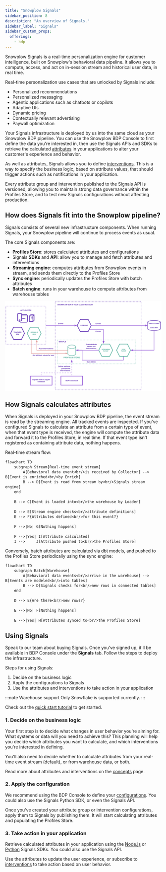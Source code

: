 ```yaml
---
title: "Snowplow Signals"
sidebar_position: 8
description: "An overview of Signals."
sidebar_label: "Signals"
sidebar_custom_props:
  offerings:
    - bdp
---
```


Snowplow Signals is a real-time personalization engine for customer intelligence, built on Snowplow's behavioral data pipeline. It allows you to compute, access, and act on in-session stream and historical user data, in real time.

Real-time personalization use cases that are unlocked by Signals include:
* Personalized recommendations
* Personalized messaging
* Agentic applications such as chatbots or copilots
* Adaptive UIs
* Dynamic pricing
* Contextually relevant advertising
* Paywall optimization

Your Signals infrastructure is deployed by us into the same cloud as your Snowplow BDP pipeline. You can use the Snowplow BDP Console to first define the data you're interested in, then use the Signals APIs and SDKs to retrieve the calculated [attributes](/docs/signals/concepts/index.md) in your applications to alter your customer's experience and behavior.

As well as attributes, Signals allows you to define [interventions](/docs/signals/interventions/index.md). This is a way to specify the business logic, based on attribute values, that should trigger actions such as notifications in your application.

Every attribute group and intervention published to the Signals API is versioned, allowing you to maintain strong data governance within the Profiles Store, and to test new Signals configurations without affecting production.

## How does Signals fit into the Snowplow pipeline?

Signals consists of several new infrastructure components. When running Signals, your Snowplow pipeline will continue to process events as usual.

The core Signals components are:
* **Profiles Store**: stores calculated attributes and configurations
* Signals **SDKs** and **API**: allow you to manage and fetch attributes and interventions
* **Streaming engine**: computes attributes from Snowplow events in stream, and sends them directly to the Profiles Store
* **Sync engine**: periodically updates the Profiles Store with batch attributes
* **Batch engine**: runs in your warehouse to compute attributes from warehouse tables

![](./images/signals-bdp-overview.png)

## How Signals calculates attributes

When Signals is deployed in your Snowplow BDP pipeline, the event stream is read by the streaming engine. All tracked events are inspected. If you've configured Signals to calculate an attribute from a certain type of event, when that event type is received, the engine will compute the attribute data and forward it to the Profiles Store, in real time. If that event type isn't registered as containing attribute data, nothing happens.

Real-time stream flow:

```mermaid
flowchart TD
    subgraph Stream[Real-time event stream]
        A[Behavioral data event<br/>is received by Collector] --> B[Event is enriched<br/>by Enrich]
        B --> D[Event is read from stream by<br/>Signals stream engine]
    end

    B --> C[Event is loaded into<br/>the warehouse by Loader]

    D --> E[Stream engine checks<br/>attribute definitions]
    E --> F{Attributes defined<br/>for this event?}

    F -->|No| G[Nothing happens]

    F -->|Yes| I[Attribute calculated]
    I -->     J[Attribute pushed to<br/>the Profiles Store]
```

Conversely, batch attributes are calculated via dbt models, and pushed to the Profiles Store periodically using the sync engine:

```mermaid
flowchart TD
    subgraph Batch[Warehouse]
        A[Behavioral data events<br/>arrive in the warehouse] --> B[Events are modeled<br/>into tables]
        B --> D[Signals checks for<br/>new rows in connected tables]
    end

    D --> E{Are there<br/>new rows?}

    E -->|No| F[Nothing happens]

    E -->|Yes| H[Attributes synced to<br/>the Profiles Store]
```

## Using Signals

Speak to our team about buying Signals. Once you've signed up, it'll be available in BDP Console under the **Signals** tab. Follow the steps to deploy the infrastructure.

Steps for using Signals:
1. Decide on the business logic
2. Apply the configurations to Signals
3. Use the attributes and interventions to take action in your application

:::note Warehouse support
Only Snowflake is supported currently.
:::

Check out the [quick start tutorial](/tutorials/signals-quickstart/start) to get started.

### 1. Decide on the business logic

Your first step is to decide what changes in user behavior you're aiming for. What systems or data will you need to achieve this? This planning will help you decide which attributes you want to calculate, and which interventions you're interested in defining.

You'll also need to decide whether to calculate attributes from your real-time event stream (default), or from warehouse data, or both.

Read more about attributes and interventions on the [concepts](/docs/signals/concepts/index.md) page.

### 2. Apply the configuration

We recommend using the BDP Console to define your [configurations](/docs/signals/configuration/index.md). You could also use the Signals Python SDK, or even the Signals API.

Once you've created your attribute group or intervention configurations, apply them to Signals by publishing them. It will start calculating attributes and populating the Profiles Store.

### 3. Take action in your application

Retrieve calculated attributes in your application using the [Node.js](https://github.com/snowplow-incubator/snowplow-signals-typescript-sdk) or [Python](https://github.com/snowplow-incubator/snowplow-signals-sdk) Signals SDKs. You could also use the Signals API.

Use the attributes to update the user experience, or subscribe to [interventions](/docs/signals/concepts/index.md) to take action based on user behavior.
